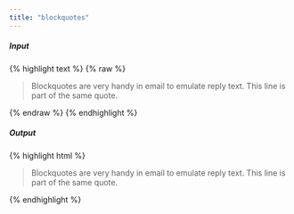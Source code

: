```yaml
---
title: "blockquotes"
---
```

##### Input

{% highlight text %}
{% raw %}
> Blockquotes are very handy in email to emulate reply text.
> This line is part of the same quote.

{% endraw %}
{% endhighlight %}

##### Output

{% highlight html %}
<blockquote>
  <p>Blockquotes are very handy in email to emulate reply text.
This line is part of the same quote.</p>
</blockquote>
{% endhighlight %}
